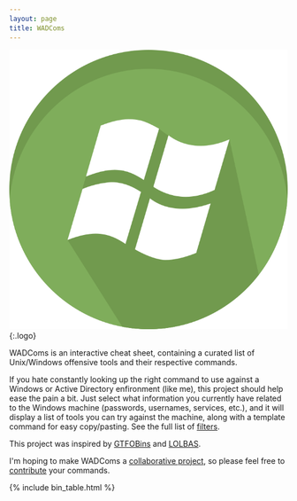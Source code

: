 ```yaml
---
layout: page
title: WADComs
---
```


![logo](/assets/logo.png){:.logo}

WADComs is an interactive cheat sheet, containing a curated list of Unix/Windows offensive tools and their respective commands. 

If you hate constantly looking up the right command to use against a Windows or Active Directory enfironment (like me), this project should help ease the pain a bit. Just select what information you currently have related to the Windows machine (passwords, usernames, services, etc.), and it will display a list of tools you can try against the machine, along with a template command for easy copy/pasting. See the full list of [filters](/filters/).

This project was inspired by [GTFOBins][GTFOBins] and [LOLBAS][LOLBAS]. 

I'm hoping to make WADComs a [collaborative project][collaborative], so please feel free to [contribute][contribute] your commands.

[filters]: /filters/
[GTFOBins]: https://gtfobins.github.io/
[LOLBAS]: https://lolbas-project.github.io/
[collaborative]: https://github.com/WADComs/WADComs.github.io
[contribute]: /contribute/

{% include bin_table.html %}

